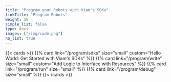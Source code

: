 ```yaml
---
title: "Program your Robots with Viam's SDKs"
linkTitle: "Program Robots"
weight: 50
simple_list: false
type: docs
images: ["/img/code.png"]
no_list: true
---
```


{{< cards >}}
    {{% card link="/program/sdks" size="small" custom="Hello World: Get Started with Viam's SDKs" %}}
    {{% card link="/program/write" size="small" custom="Add Logic to Interface with Resources" %}}
    {{% card link="/program/run" size="small" %}}
    {{% card link="/program/debug" size="small" %}}
{{< /cards >}}
